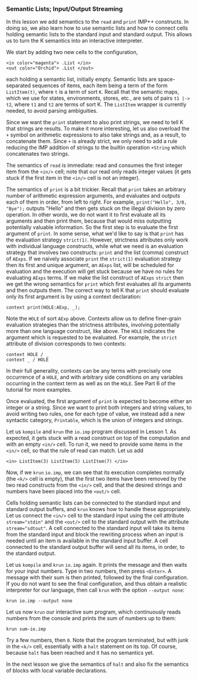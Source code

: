 <!-- Copyright (c) 2010-2016 K Team. All Rights Reserved. -->

### Semantic Lists; Input/Output Streaming

In this lesson we add semantics to the `read` and `print` IMP++ constructs.
In doing so, we also learn how to use semantic lists and how to connect
cells holding semantic lists to the standard input and standard output.
This allows us to turn the K semantics into an interactive interpreter.

We start by adding two new cells to the configuration,

    <in color="magenta"> .List </in>
    <out color="Orchid"> .List </out>

each holding a semantic list, initially empty.  Semantic lists are
space-separated sequences of items, each item being a term of the form
`ListItem(t)`, where `t` is a term of sort `K`.  Recall that the semantic maps,
which we use for states, environments, stores, etc., are sets of pairs
`t1 |-> t2`, where `t1` and `t2` are terms of sort K.  The `ListItem` wrapper
is currently needed, to avoid parsing ambiguities.

Since we want the `print` statement to also print strings, we need to tell
K that strings are results.  To make it more interesting, let us also overload
the `+` symbol on arithmetic expressions to also take strings and, as a
result, to concatenate them.  Since `+` is already strict, we only need to add
a rule reducing the IMP addition of strings to the builtin operation `+String`
which concatenates two strings.

The semantics of `read` is immediate: read and consumes the first integer item
from the `<in/>` cell; note that our read only reads integer values (it gets
stuck if the first item in the `<in/>` cell is not an integer).

The semantics of `print` is a bit trickier.  Recall that `print` takes an
arbitrary number of arithmetic expression arguments, and evaluates and outputs
each of them in order, from left to right.  For example,
`print("Hello", 3/0, "Bye");` outputs "Hello" and then gets stuck on the
illegal division by zero operation.  In other words, we do not want it to
first evaluate all its arguments and then print them, because that would miss
outputting potentially valuable information.  So the first step is to evaluate
the first argument of `print`.  In some sense, what we'd like to say is that
`print` has the evaluation strategy `strict(1)`. However, strictness
attributes only work with individual language constructs, while what we need
is an evaluation strategy that involves *two* constructs: `print` and the list
(comma) construct of `AExps`.  If we naively associate `print` the `strict(1)`
evaluation strategy then its first and unique argument, an `AExps` list, will
be scheduled for evaluation and the execution will get stuck because we have
no rules for evaluating `AExps` terms.  If we make the list construct of
`AExps` `strict` then we get the wrong semantics for `print` which first
evaluates all its arguments and then outputs them.  The correct way to
tell K that `print` should evaluate only its first argument is by using a
context declaration:

    context print(HOLE:AExp, _);

Note the `HOLE` of sort `AExp` above.  Contexts allow us to define finer-grain
evaluation strategies than the strictness attributes, involving potentially
more than one language construct, like above.  The `HOLE` indicates the
argument which is requested to be evaluated.  For example, the `strict`
attribute of division corresponds to two contexts:

    context HOLE / _
    context _ / HOLE

In their full generality, contexts can be any terms with precisely one
occurrence of a `HOLE`, and with arbitrary side conditions on any variables
occurring in the context term as well as on the `HOLE`.  See Part 6 of the
tutorial for more examples.

Once evaluated, the first argument of `print` is expected to become either an
integer or a string.  Since we want to print both integers and string values,
to avoid writing two rules, one for each type of value, we instead add a new
syntactic category, `Printable`, which is the union of integers and strings.

Let us `kompile` and `krun` the `io.imp` program discussed in Lesson 1.  As
expected, it gets stuck with a read construct on top of the computation and
with an empty `<in/>` cell.  To run it, we need to provide some items in the
`<in/>` cell, so that the rule of read can match.  Let us add 

    <in> ListItem(3) ListItem(5) ListItem(7) </in>

Now, if we `krun` `io.imp`, we can see that its execution completes normally
(the `<k/>` cell is empty), that the first two items have been removed by the
two read constructs from the `<in/>` cell, and that the desired strings and
numbers have been placed into the `<out/>` cell.

Cells holding semantic lists can be connected to the standard input and
standard output buffers, and `krun` knows how to handle these appropriately.
Let us connect the `<in/>` cell to the standard input using the cell attribute
`stream="stdin"` and the `<out/>` cell to the standard output with the
attribute `stream="sdtout"`.  A cell connected to the standard input will
take its items from the standard input and block the rewriting process when
an input is needed until an item is available in the standard input buffer.
A cell connected to the standard output buffer will send all its items, in
order, to the standard output.

Let us `kompile` and `krun` `io.imp` again.  It prints the message and then
waits for your input numbers.  Type in two numbers, then press `<Enter>`.
A message with their sum is then printed, followed by the final configuration.
If you do not want to see the final configuration, and thus obtain a realistic
interpreter for our language, then call `krun` with the option `--output none`:

    krun io.imp --output none

Let us now `krun` our interactive sum program, which continuously reads numbers
from the console and prints the sum of numbers up to them:

    krun sum-io.imp

Try a few numbers, then `0`.  Note that the program terminated, but with junk
in the `<k/>` cell, essentially with a `halt` statement on its top.  Of course,
because `halt` has been reached and it has no semantics yet.

In the next lesson we give the semantics of `halt` and also fix the semantics
of blocks with local variable declarations.
